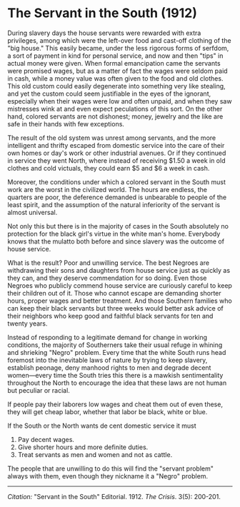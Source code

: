 # The Servant in the South (1912)

During slavery days the house servants were rewarded with extra privileges, among which were the left-over food and cast-off clothing of the "big house." This easily became, under the less rigorous forms of serfdom, a sort of payment in kind for personal service, and now and then "tips" in actual money were given. When formal emancipation came the servants were promised wages, but as a matter of fact the wages were seldom paid in cash, while a money value was often given to the food and old clothes. This old custom could easily degenerate into something very like stealing, and yet the custom could seem justifiable in the eyes of the ignorant, especially when their wages were low and often unpaid, and when they saw mistresses wink at and even expect peculations of this sort. On the other hand, colored servants are not dishonest; money, jewelry and the like are safe in their hands with few exceptions.

The result of the old system was unrest among servants, and the more intelligent and thrifty escaped from domestic service into the care of their own homes or day's work or other industrial avenues. Or if they continued in service they went North, where instead of receiving $1.50 a week in old clothes and cold victuals, they could earn $5 and $6 a week in cash.

Moreover, the conditions under which a colored servant in the South must work are the worst in the civilized world. The hours are endless, the quarters are poor, the deference demanded is unbearable to people of the least spirit, and the assumption of the natural inferiority of the servant is almost universal.

Not only this but there is in the majority of cases in the South absolutely no protection for the black girl's virtue in the white man's home. Everybody knows that the mulatto both before and since slavery was the outcome of house service.

What is the result? Poor and un­willing service. The best Negroes are withdrawing their sons and daughters from house service just as quickly as they can, and they deserve commendation for so doing. Even those Negroes who publicly commend house service are curiously careful to keep their children out of it. Those who cannot escape are demanding shorter hours, proper wages and better treatment. And those Southern families who can keep their black servants but three weeks would better ask advice of their neighbors who keep good and faithful black servants for ten and twenty years.

Instead of responding to a legiti­mate demand for change in working conditions, the majority of South­erners take their usual refuge in whining and shrieking "Negro" problem. Every time that the white South runs head foremost into the inevitable laws of nature by trying to keep slavery, establish peonage, deny manhood rights to men and de­grade decent women—every time the
South tries this there is a mawkish sentimentality throughout the North to encourage the idea that these laws are not human but peculiar or racial.

If people pay their laborers low wages and cheat them out of even these, they will get cheap labor, whether that labor be black, white or blue.

If the South or the North wants de­ cent domestic service it must

1. Pay decent wages.
2. Give shorter hours and more definite duties.
3. Treat servants as men and women and not as cattle.

The people that are unwilling to do this will find the "servant problem" always with them, even though they nickname it a "Negro" problem.


_________________
*Citation:* "Servant in the South" Editorial. 1912. *The Crisis*. 3(5): 200-201.

